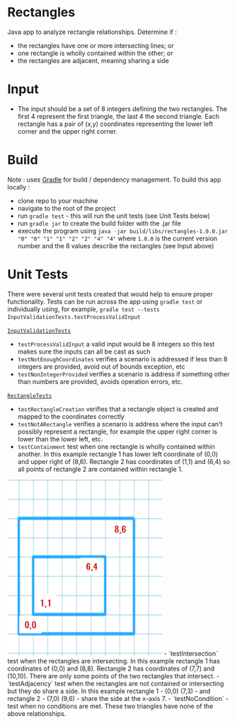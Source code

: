 # Rectangles

Java app to analyze rectangle relationships.  Determine if :
- the rectangles have one or more intersecting lines; or
- one rectangle is wholly contained within the other; or
- the rectangles are adjacent, meaning sharing a side

# Input
- The input should be a set of 8 integers defining the two rectangles.  The first 4 represent the first triangle, the last 4 
the second triangle.  Each rectangle has a pair of (x,y) coordinates representing the lower left corner and the upper 
right corner.

# Build
Note : uses [Gradle](https://gradle.org/) for build / dependency management.
To build this app locally :
- clone repo to your machine
- navigate to the root of the project
- run `gradle test` - this will run the unit tests (see Unit Tests below)
- run `gradle jar` to create the build folder with the .jar file
- execute the program using `java -jar build/libs/rectangles-1.0.0.jar "0" "0" "1" "1" "2" "2" "4" "4"` where `1.0.0` is
the current version number and the 8 values describe the rectangles (see Input above)

# Unit Tests
There were several unit tests created that would help to ensure proper functionality.  Tests can be run across the app
using `gradle test` or individually using, for example, `gradle test --tests InputValidationTests.testProcessValidInput`

[`InputValidationTests`](https://github.com/kmanoleff/rectangles/blob/master/src/test/java/InputValidationTests.java)
- `testProcessValidInput` a valid input would be 8 integers so this test makes sure the inputs can all be cast as such
- `testNotEnoughCoordinates` verifies a scenario is addressed if less than 8 integers are provided, avoid out of bounds exception, etc
- `testNonIntegerProvided` verifies a scenario is address if something other than numbers are provided, avoids operation errors, etc.

[`RectangleTests`](https://github.com/kmanoleff/rectangles/blob/master/src/test/java/RectangleTests.java)
- `testRectangleCreation` verifies that a rectangle object is created and mapped to the coordinates correctly
- `testNotARectangle` verifies a scenario is address where the input can't possibly represent a rectangle, for
example the upper right corner is lower than the lower left, etc.
- `testContainment` test when one rectangle is wholly contained within another.  In this example rectangle 1 has lower left
coordinate of (0,0) and upper right of (8,6).  Rectangle 2 has coordinates of (1,1) and (6,4) so all points of rectangle 2 are
contained within rectangle 1.
<img src="/src/main/resources/containment.png" width="350" height="400">
- `testIntersection` test when the rectangles are intersecting.  In this example rectangle 1 has coordinates of (0,0) and (8,8).
Rectangle 2 has coordinates of (7,7) and (10,10).  There are only some points of the two rectangles that intersect.
- `testAdjacency` test when the rectangles are not contained or intersecting but they do share a side.  In this example
rectangle 1 - (0,0) (7,3) - and rectangle 2 - (7,0) (9,6) - share the side at the x-axis 7.
- `testNoCondition` - test when no conditions are met.  These two triangles have none of the above relationships.
